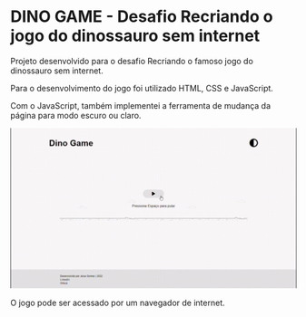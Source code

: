 # DINO GAME - Desafio Recriando o jogo do dinossauro sem internet
Projeto desenvolvido para o desafio Recriando o famoso jogo do dinossauro sem internet.  

Para o desenvolvimento do jogo foi utilizado HTML, CSS e JavaScript.  

Com o JavaScript, também implementei a ferramenta de mudança da página para modo escuro ou claro.

![](gif1.gif)

O jogo pode ser acessado por um navegador de internet.